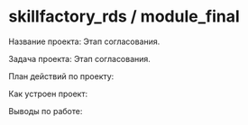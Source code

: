 # skillfactory_rds / module_final

Название проекта: Этап согласования.

Задача проекта: Этап согласования.

План действий по проекту:

Как устроен проект:

Выводы по работе:
